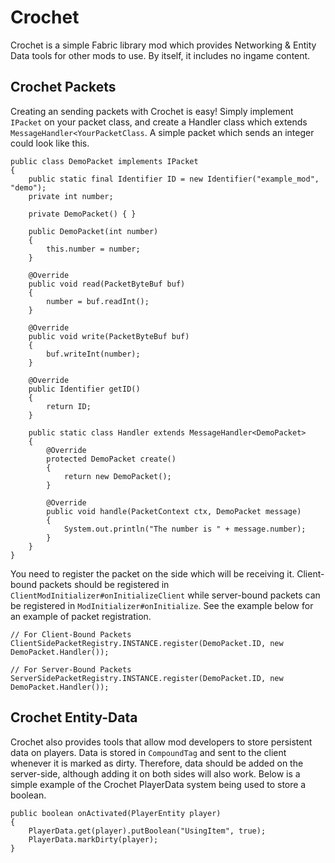 # Crochet


Crochet is a simple Fabric library mod which provides Networking & Entity Data tools for other mods to use. By itself, it includes no ingame content.

## Crochet Packets
Creating an sending packets with Crochet is easy! Simply implement `IPacket` on your packet class, and create a Handler class which extends `MessageHandler<YourPacketClass`.  A simple packet which sends an integer could look like this.


``````
public class DemoPacket implements IPacket
{
    public static final Identifier ID = new Identifier("example_mod", "demo");
    private int number;
    
    private DemoPacket() { }
    
    public DemoPacket(int number)
    {
        this.number = number;
    }
    
    @Override
    public void read(PacketByteBuf buf)
    {
        number = buf.readInt();
    }
    
    @Override
    public void write(PacketByteBuf buf)
    {
        buf.writeInt(number);
    }
    
    @Override
    public Identifier getID()
    {
        return ID;
    }
    
    public static class Handler extends MessageHandler<DemoPacket>
    {
        @Override
        protected DemoPacket create()
        {
            return new DemoPacket();
        }
    
        @Override
        public void handle(PacketContext ctx, DemoPacket message)
        {
            System.out.println("The number is " + message.number);
        }
    }
}

``````

You need to register the packet on the side which will be receiving it. Client-bound packets should be registered in `ClientModInitializer#onInitializeClient` while server-bound packets can be registered in `ModInitializer#onInitialize`. See the example below for an example of packet registration.

`````
// For Client-Bound Packets
ClientSidePacketRegistry.INSTANCE.register(DemoPacket.ID, new DemoPacket.Handler());

// For Server-Bound Packets
ServerSidePacketRegistry.INSTANCE.register(DemoPacket.ID, new DemoPacket.Handler());
`````

## Crochet Entity-Data
Crochet also provides tools that allow mod developers to store persistent data on players. Data is stored in `CompoundTag` and sent to the client whenever it is marked as dirty. Therefore, data should be added on the server-side, although adding it on both sides will also work. Below is a simple example of the Crochet PlayerData system being used to store a boolean.

``````
public boolean onActivated(PlayerEntity player)
{
    PlayerData.get(player).putBoolean("UsingItem", true);
    PlayerData.markDirty(player);
}
``````